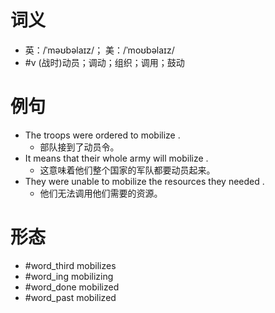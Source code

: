 # 词义
- 英：/ˈməʊbəlaɪz/； 美：/ˈmoʊbəlaɪz/
- #v (战时)动员；调动；组织；调用；鼓动
# 例句
- The troops were ordered to mobilize .
	- 部队接到了动员令。
- It means that their whole army will mobilize .
	- 这意味着他们整个国家的军队都要动员起来。
- They were unable to mobilize the resources they needed .
	- 他们无法调用他们需要的资源。
# 形态
- #word_third mobilizes
- #word_ing mobilizing
- #word_done mobilized
- #word_past mobilized

